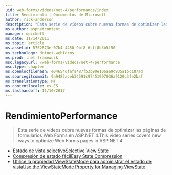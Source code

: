 ```yaml
---
uid: web-forms/videos/net-4/performance/index
title: Rendimiento | Documentos de Microsoft
author: rick-anderson
description: "Esta serie de vídeos cubre nuevas formas de optimizar las páginas de formularios Web Forms en ASP.NET 4."
ms.author: aspnetcontent
manager: wpickett
ms.date: 11/14/2011
ms.topic: article
ms.assetid: 5752873e-07b4-4450-9bf8-6cff8b3b5f50
ms.technology: dotnet-webforms
ms.prod: .net-framework
msc.legacyurl: /web-forms/videos/net-4/performance
msc.type: chapter
ms.openlocfilehash: e046546fafa487f53b90e106a69c935a1bc187ad
ms.sourcegitcommit: 9a9483aceb34591c97451997036a9120c3fe2baf
ms.translationtype: MT
ms.contentlocale: es-ES
ms.lasthandoff: 11/10/2017
---
```

<a name="performance"></a><span data-ttu-id="98842-103">Rendimiento</span><span class="sxs-lookup"><span data-stu-id="98842-103">Performance</span></span>
====================
> <span data-ttu-id="98842-104">Esta serie de vídeos cubre nuevas formas de optimizar las páginas de formularios Web Forms en ASP.NET 4.</span><span class="sxs-lookup"><span data-stu-id="98842-104">This video series covers new ways to optimize Web Forms pages in ASP.NET 4.</span></span>


- [<span data-ttu-id="98842-105">Estado de vista selectivo</span><span class="sxs-lookup"><span data-stu-id="98842-105">Selective View State</span></span>](aspnet-4-quick-hit-selective-view-state.md)
- [<span data-ttu-id="98842-106">Compresión de estado fácil</span><span class="sxs-lookup"><span data-stu-id="98842-106">Easy State Compression</span></span>](aspnet-4-quick-hit-easy-state-compression.md)
- [<span data-ttu-id="98842-107">Utilice la propiedad ViewStateMode para administrar el estado de vista</span><span class="sxs-lookup"><span data-stu-id="98842-107">Use the ViewStateMode Property for Managing ViewState</span></span>](how-do-i-use-the-viewstatemode-property-for-managing-viewstate.md)
